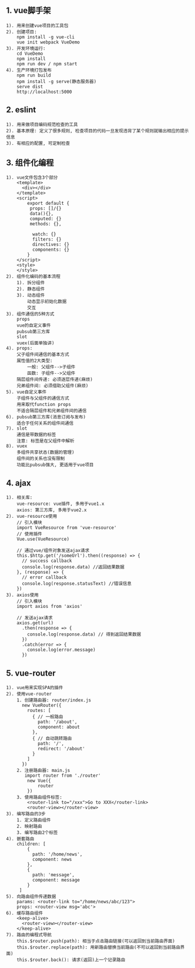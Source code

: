 ## 1. vue脚手架
    1). 用来创建vue项目的工具包
    2). 创建项目:
        npm install -g vue-cli
        vue init webpack VueDemo
    3). 开发环境运行:
        cd VueDemo
        npm install
        npm run dev / npm start
    4). 生产环境打包发布
        npm run build
        npm install -g serve(静态服务器)
        serve dist
        http://localhost:5000

## 2. eslint
    1). 用来做项目编码规范检查的工具
    2). 基本原理: 定义了很多规则, 检查项目的代码一旦发现违背了某个规则就输出相应的提示信息
    3). 有相应的配置, 可定制检查

## 3. 组件化编程
    1). vue文件包含3个部分
        <template>
          <div></div>
        </template>
        <script>
            export default {
    		 props: []/{}
             data(){},
    		 computed: {}
             methods: {},
    		  
    		  watch: {}
    		  filters: {}
    		  directives: {}
    		  components: {}
            }
        </script>
        <style>
        </style>
    2). 组件化编码的基本流程
    	1). 拆分组件
    	2). 静态组件
    	3). 动态组件
        	动态显示初始化数据
        	交互
    3). 组件通信的5种方式
    	props
    	vue的自定义事件
    	pubsub第三方库
    	slot
    	vuex(后面单独讲)
    4). props:
        父子组件间通信的基本方式
        属性值的2大类型: 
            一般: 父组件-->子组件
            函数: 子组件-->父组件
    	隔层组件间传递: 必须逐层传递(麻烦)
    	兄弟组件间: 必须借助父组件(麻烦)
    5). vue自定义事件
        子组件与父组件的通信方式
        用来取代function props
        不适合隔层组件和兄弟组件间的通信
    6). pubsub第三方库(消息订阅与发布)
        适合于任何关系的组件间通信
    7). slot
        通信是带数据的标签
        注意: 标签是在父组件中解析
    8). vuex
        多组件共享状态(数据的管理)
        组件间的关系也没有限制
        功能比pubsub强大, 更适用于vue项目

## 4. ajax
    1). 相关库:
        vue-resource: vue插件, 多用于vue1.x
        axios: 第三方库, 多用于vue2.x
    2). vue-resource使用
        // 引入模块
        import VueResource from 'vue-resource'
        // 使用插件
        Vue.use(VueResource)
        
        // 通过vue/组件对象发送ajax请求
        this.$http.get('/someUrl').then((response) => {
          // success callback
          console.log(response.data) //返回结果数据
        }, (response) => {
          // error callback
          console.log(response.statusText) //错误信息
        })
    3). axios使用
        // 引入模块
        import axios from 'axios'
        
        // 发送ajax请求
        axios.get(url)
          .then(response => {
            console.log(response.data) // 得到返回结果数据
          })
          .catch(error => {
        	console.log(error.message)
          })

## 5. vue-router
    1). vue用来实现SPA的插件
    2). 使用vue-router
        1. 创建路由器: router/index.js
          new VueRouter({
            routes: [
              { // 一般路由
                path: '/about',
                component: about
              },
              { // 自动跳转路由
                path: '/', 
                redirect: '/about'
              }
            ]
          })
        2. 注册路由器: main.js
           import router from './router'
           	new Vue({
           		router
           	})
        3. 使用路由组件标签:
           	<router-link to="/xxx">Go to XXX</router-link>
           	<router-view></router-view>
    3). 编写路由的3步
        1. 定义路由组件    
        2. 映射路由
        3. 编写路由2个标签
    4). 嵌套路由
        children: [
            {
              path: '/home/news',
              component: news
            },
            {
              path: 'message',
              component: message
            }
         ]
    5). 向路由组件传递数据
        params: <router-link to="/home/news/abc/123">
        props: <router-view msg='abc'>
    6). 缓存路由组件
        <keep-alive>
          <router-view></router-view>
        </keep-alive>
    7). 路由的编程式导航
    	this.$router.push(path): 相当于点击路由链接(可以返回到当前路由界面)
    	this.$router.replace(path): 用新路由替换当前路由(不可以返回到当前路由界面)
    	this.$router.back(): 请求(返回)上一个记录路由

